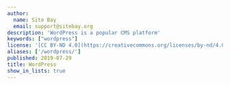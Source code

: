 ```yaml
---
author:
  name: Site Bay
  email: support@sitebay.org
description: 'WordPress is a popular CMS platform'
keywords: ["wordpress"]
license: '[CC BY-ND 4.0](https://creativecommons.org/licenses/by-nd/4.0)'
aliases: ['/wordpress/']
published: 2019-07-29
title: WordPress
show_in_lists: true
---
```



